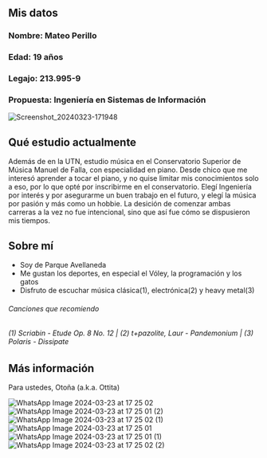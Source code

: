 ## Mis datos
### Nombre: Mateo Perillo
### Edad: 19 años
### Legajo: 213.995-9
### Propuesta: Ingeniería en Sistemas de Información

![Screenshot_20240323-171948](https://github.com/pdepjm/2024-tp0-presentacion-MateoPerillo13/assets/129476465/063af2b6-8ffa-4c8e-9c57-471e1c0a2287)

## Qué estudio actualmente
Además de en la UTN, estudio música en el Conservatorio Superior de Música Manuel de Falla, con especialidad en piano.
Desde chico que me interesó aprender a tocar el piano, y no quise limitar mis conocimientos solo a eso, por lo que opté por inscribirme en el conservatorio. Elegí Ingeniería por interés y por asegurarme un buen trabajo en el futuro, y elegí la música por pasión y más como un hobbie.
La desición de comenzar ambas carreras a la vez no fue intencional, sino que así fue cómo se dispusieron mis tiempos.


## Sobre mí
+ Soy de Parque Avellaneda
+ Me gustan los deportes, en especial el Vóley, la programación y los gatos
+ Disfruto de escuchar música clásica(1), electrónica(2) y heavy metal(3)

###### *Canciones que recomiendo*
###### (1) Scriabin - Etude Op. 8 No. 12     |   (2) t+pazolite, Laur - Pandemonium   |   (3) Polaris - Dissipate

## Más información
Para ustedes, Otoña (a.k.a. Ottita)

![WhatsApp Image 2024-03-23 at 17 25 02](https://github.com/pdepjm/2024-tp0-presentacion-MateoPerillo13/assets/129476465/fbca87cf-011d-4ef1-bc6b-607ba2fe6028)
![WhatsApp Image 2024-03-23 at 17 25 01 (2)](https://github.com/pdepjm/2024-tp0-presentacion-MateoPerillo13/assets/129476465/9312131c-88a4-4fbb-b157-03597eae7273)
![WhatsApp Image 2024-03-23 at 17 25 02 (1)](https://github.com/pdepjm/2024-tp0-presentacion-MateoPerillo13/assets/129476465/40504aa2-9fa7-4b9d-9dea-bae562f12f15)
![WhatsApp Image 2024-03-23 at 17 25 01](https://github.com/pdepjm/2024-tp0-presentacion-MateoPerillo13/assets/129476465/0ffcef06-a6d1-483b-af7e-9c532e9dbff2)
![WhatsApp Image 2024-03-23 at 17 25 01 (1)](https://github.com/pdepjm/2024-tp0-presentacion-MateoPerillo13/assets/129476465/40699481-92ab-4a03-ba06-bf99d2adab36)
![WhatsApp Image 2024-03-23 at 17 25 02 (2)](https://github.com/pdepjm/2024-tp0-presentacion-MateoPerillo13/assets/129476465/a6b5f6c0-90e7-4056-bc85-21f488c786a0)

